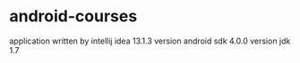 android-courses
===============
application written by intellij idea 13.1.3
version android sdk 4.0.0
version jdk 1.7
